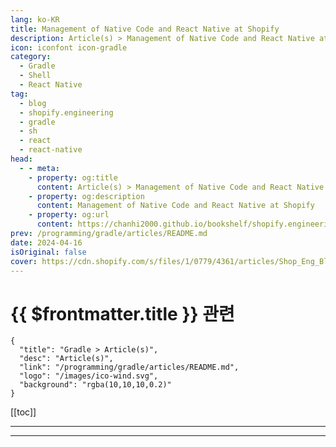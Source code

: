 ```yaml
---
lang: ko-KR
title: Management of Native Code and React Native at Shopify
description: Article(s) > Management of Native Code and React Native at Shopify
icon: iconfont icon-gradle
category: 
  - Gradle
  - Shell
  - React Native
tag: 
  - blog
  - shopify.engineering
  - gradle
  - sh
  - react
  - react-native
head:
  - - meta:
    - property: og:title
      content: Article(s) > Management of Native Code and React Native at Shopify
    - property: og:description
      content: Management of Native Code and React Native at Shopify
    - property: og:url
      content: https://chanhi2000.github.io/bookshelf/shopify.engineering/managing-native-code-react-native.html
prev: /programming/gradle/articles/README.md
date: 2024-04-16
isOriginal: false
cover: https://cdn.shopify.com/s/files/1/0779/4361/articles/Shop_Eng_Blog_Header_3.png?format=webp&v=1618518074&width=1024
---
```


# {{ $frontmatter.title }} 관련

```component VPCard
{
  "title": "Gradle > Article(s)",
  "desc": "Article(s)",
  "link": "/programming/gradle/articles/README.md",
  "logo": "/images/ico-wind.svg",
  "background": "rgba(10,10,10,0.2)"
}
```

[[toc]]

---

<SiteInfo
  name="Management of Native Code and React Native at Shopify"
  desc="We had to determine how to leverage React Native while still using iOS and Android native features, and when and how we write native code."
  url="https://shopify.engineering/managing-native-code-react-native"
  logo="https://cdn.shopify.com/static/shopify-favicon.png"
  preview="https://cdn.shopify.com/s/files/1/0779/4361/articles/Shop_Eng_Blog_Header_3.png?format=webp&v=1618518074&width=1024"/>

<!-- TODO: 작성 -->

---

<TagLinks />